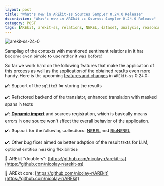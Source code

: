 ```yaml
---
layout: post
title: "What's new in AREkit-ss Sources Sampler 0.24.0 Release"
description: "What's new in AREkit-ss Sources Sampler 0.24.0 Release"
category: POST
tags: [AREkit, arekit-ss, relations, NEREL, dataset, analysis, reasoning, sampling]
---
```

![arekit-ss-24-0](https://github.com/nicolay-r/blog/assets/14871187/1e9a4372-6d26-4655-87ae-b82446a8cd3d)

Sampling of the contexts with mentioned sentiment relations in it has become even simple to use rather it was before! 

So far we work hard on the following features that make the application of this process as well as the application of the obtained results even more handy.
Here is the upcoming [features and changes](https://github.com/nicolay-r/arekit-ss/issues/53) in `AREkit-ss` 0.24.0:

<!--more-->

✔️: Support of the `sqlite3` for storing the results

✔️: Refactored backend of the translator, enhanced translation with masked spans in texts

✔️: [**Dynamic import**](https://github.com/nicolay-r/arekit-ss/issues/62) and sources registration, which is basically means errors in one source won't affect the overall behavior of the application.

✔️: Support for the following collections: [NEREL](https://academic.oup.com/bioinformatics/article/39/4/btad161/7099619) and [BioNEREL](https://aclanthology.org/2021.ranlp-1.100/)

✔️: Other bug fixes aimed on better adaption of the result texts for LLM, optional entities masking flexibilities


🌟 AREkit "double-s": [https://github.com/nicolay-r/arekit-ss](https://github.com/nicolay-r/arekit-ss)

🌟 AREkit core: [https://github.com/nicolay-r/AREkit](https://github.com/nicolay-r/AREkit)
